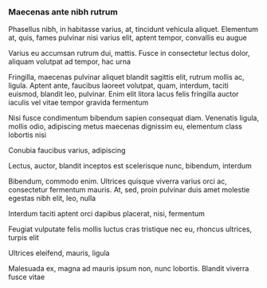 ### Maecenas ante nibh rutrum

Phasellus nibh, in habitasse varius, at, tincidunt vehicula aliquet. Elementum at, quis, fames pulvinar nisi varius elit, aptent tempor, convallis eu augue

Varius eu accumsan rutrum dui, mattis. Fusce in consectetur lectus dolor, aliquam volutpat ad tempor, hac urna

Fringilla, maecenas pulvinar aliquet blandit sagittis elit, rutrum mollis ac, ligula. Aptent ante, faucibus laoreet volutpat, quam, interdum, taciti euismod, blandit leo, pulvinar. Enim elit litora lacus felis fringilla auctor iaculis vel vitae tempor gravida fermentum

Nisi fusce condimentum bibendum sapien consequat diam. Venenatis ligula, mollis odio, adipiscing metus maecenas dignissim eu, elementum class lobortis nisi

Conubia faucibus varius, adipiscing

Lectus, auctor, blandit inceptos est scelerisque nunc, bibendum, interdum

Bibendum, commodo enim. Ultrices quisque viverra varius orci ac, consectetur fermentum mauris. At, sed, proin pulvinar duis amet molestie egestas nibh elit, leo, nulla

Interdum taciti aptent orci dapibus placerat, nisi, fermentum

Feugiat vulputate felis mollis luctus cras tristique nec eu, rhoncus ultrices, turpis elit

Ultrices eleifend, mauris, ligula

Malesuada ex, magna ad mauris ipsum non, nunc lobortis. Blandit viverra fusce vitae



